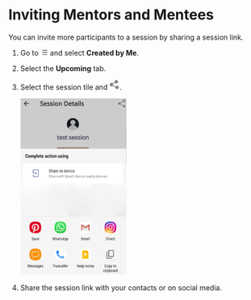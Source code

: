 # Inviting Mentors and Mentees
You can invite more participants to a session by sharing a session link.

1. Go to ![](media/burgermenu-icon.png) and select **Created by Me**.

2. Select the **Upcoming** tab.

3. Select the session tile and ![](media/share-icon.png). 

   <div class="screenshot">

   ![](media/sharesession.png)
   
    </div>
4. Share the session link with your contacts or on social media.

